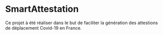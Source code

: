 # SmartAttestation
Ce projet à été réaliser dans le but de faciliter la génération des attestions de déplacement Covid-19 en France. 
